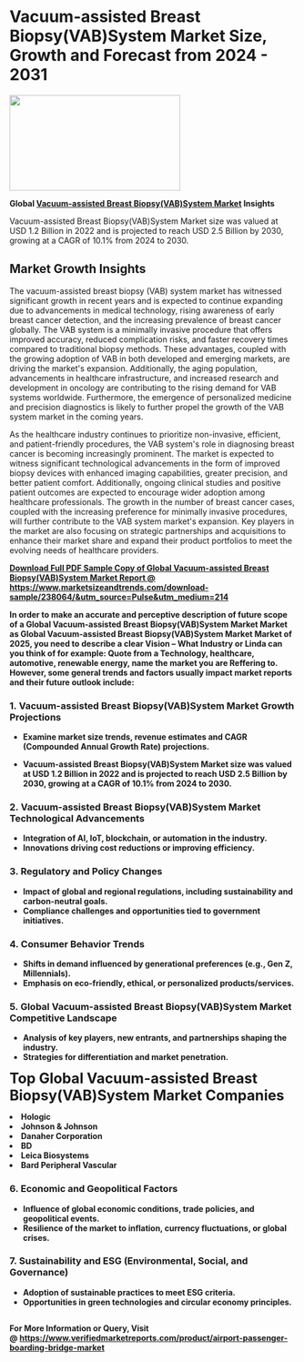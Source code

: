 <H1>Vacuum-assisted Breast Biopsy(VAB)System Market Size, Growth and Forecast from 2024 - 2031</H1><img class="aligncenter size-medium wp-image-584254" src="https://thirdeyenews.in/wp-content/uploads/2024/09/Global-Market-Research-300x168.jpeg" alt="" width="300" height="168" /><p><strong>Global&nbsp;<a href="https://www.marketsizeandtrends.com/download-sample/238064/&amp;utm_source=Pulse&amp;utm_medium=214">Vacuum-assisted Breast Biopsy(VAB)System Market</a> Insights</strong></p><p>Vacuum-assisted Breast Biopsy(VAB)System Market size was valued at USD 1.2 Billion in 2022 and is projected to reach USD 2.5 Billion by 2030, growing at a CAGR of 10.1% from 2024 to 2030.</p><p><h2>Market Growth Insights</h2> <p>The vacuum-assisted breast biopsy (VAB) system market has witnessed significant growth in recent years and is expected to continue expanding due to advancements in medical technology, rising awareness of early breast cancer detection, and the increasing prevalence of breast cancer globally. The VAB system is a minimally invasive procedure that offers improved accuracy, reduced complication risks, and faster recovery times compared to traditional biopsy methods. These advantages, coupled with the growing adoption of VAB in both developed and emerging markets, are driving the market's expansion. Additionally, the aging population, advancements in healthcare infrastructure, and increased research and development in oncology are contributing to the rising demand for VAB systems worldwide. Furthermore, the emergence of personalized medicine and precision diagnostics is likely to further propel the growth of the VAB system market in the coming years.</p> <p><strong><a href="#"></a></strong></p> <p>As the healthcare industry continues to prioritize non-invasive, efficient, and patient-friendly procedures, the VAB system's role in diagnosing breast cancer is becoming increasingly prominent. The market is expected to witness significant technological advancements in the form of improved biopsy devices with enhanced imaging capabilities, greater precision, and better patient comfort. Additionally, ongoing clinical studies and positive patient outcomes are expected to encourage wider adoption among healthcare professionals. The growth in the number of breast cancer cases, coupled with the increasing preference for minimally invasive procedures, will further contribute to the VAB system market's expansion. Key players in the market are also focusing on strategic partnerships and acquisitions to enhance their market share and expand their product portfolios to meet the evolving needs of healthcare providers. <p><strong><a href="#"></p><p><span class=""><strong>Download Full PDF Sample Copy of Global Vacuum-assisted Breast Biopsy(VAB)System Market Report</strong> @ <a href="https://www.marketsizeandtrends.com/download-sample/238064/&amp;utm_source=Pulse&amp;utm_medium=214" target="_blank">https://www.marketsizeandtrends.com/download-sample/238064/&amp;utm_source=Pulse&amp;utm_medium=214</a></span></p><p>In order to make an accurate and perceptive description of future scope of a Global&nbsp;Vacuum-assisted Breast Biopsy(VAB)System Market Market as Global&nbsp;Vacuum-assisted Breast Biopsy(VAB)System Market Market of 2025, you need to describe a clear Vision &ndash; What Industry or Linda can you think of for example: Quote from a Technology, healthcare, automotive, renewable energy, name the market you are Reffering to. However, some general trends and factors usually impact market reports and their future outlook include:</p><h3>1.&nbsp;<strong>Vacuum-assisted Breast Biopsy(VAB)System Market Growth Projections</strong></h3><ul><li>Examine market size trends, revenue estimates and CAGR (Compounded Annual Growth Rate) projections.</li><li><p>Vacuum-assisted Breast Biopsy(VAB)System Market size was valued at USD 1.2 Billion in 2022 and is projected to reach USD 2.5 Billion by 2030, growing at a CAGR of 10.1% from 2024 to 2030.</p></li></ul><h3>2.&nbsp;<strong>Vacuum-assisted Breast Biopsy(VAB)System Market Technological Advancements</strong></h3><ul><li>Integration of AI, IoT, blockchain, or automation in the industry.</li><li>Innovations driving cost reductions or improving efficiency.</li></ul><h3>3.&nbsp;<strong>Regulatory and Policy Changes</strong></h3><ul><li>Impact of global and regional regulations, including sustainability and carbon-neutral goals.</li><li>Compliance challenges and opportunities tied to government initiatives.</li></ul><h3>4.&nbsp;<strong>Consumer Behavior Trends</strong></h3><ul><li>Shifts in demand influenced by generational preferences (e.g., Gen Z, Millennials).</li><li>Emphasis on eco-friendly, ethical, or personalized products/services.</li></ul><h3>5.&nbsp;<strong>Global Vacuum-assisted Breast Biopsy(VAB)System Market Competitive Landscape</strong></h3><ul><li>Analysis of key players, new entrants, and partnerships shaping the industry.</li><li>Strategies for differentiation and market penetration.</li></ul><p data-pm-slice="1 1 []"><span style="color: inherit; font-family: inherit; font-size: 25px;">Top Global Vacuum-assisted Breast Biopsy(VAB)System Market Companies</span></p><div class="" data-test-id=""><p><li>Hologic</li><li> Johnson & Johnson</li><li> Danaher Corporation</li><li> BD</li><li> Leica Biosystems</li><li> Bard Peripheral Vascular</li></p></div><h3>6.&nbsp;<strong>Economic and Geopolitical Factors</strong></h3><ul><li>Influence of global economic conditions, trade policies, and geopolitical events.</li><li>Resilience of the market to inflation, currency fluctuations, or global crises.</li></ul><h3>7.&nbsp;<strong>Sustainability and ESG (Environmental, Social, and Governance)</strong></h3><ul><li>Adoption of sustainable practices to meet ESG criteria.</li><li>Opportunities in green technologies and circular economy principles.</li></ul><h2><strong style="font-size: 14px;">For More Information or Query, Visit @&nbsp;</strong><a style="background-color: #ffffff; font-size: 14px;" href="https://www.marketsizeandtrends.com/report/vacuum-assisted-breast-biopsy-vab-system-market/" target="_blank">https://www.verifiedmarketreports.com/product/airport-passenger-boarding-bridge-market</a></h2>
